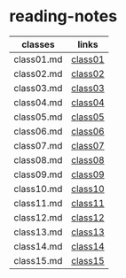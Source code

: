 # reading-notes

classes | links
------------ | -------------
class01.md | [class01](https://yaseenfsharid.github.io/reading-notes/class01)
class02.md | [class02](https://yaseenfsharid.github.io/reading-notes/class02)
class03.md | [class03](https://yaseenfsharid.github.io/reading-notes/class03)
class04.md | [class04](https://yaseenfsharid.github.io/reading-notes/class04)
class05.md | [class05](https://yaseenfsharid.github.io/reading-notes/class05)
class06.md | [class06](https://yaseenfsharid.github.io/reading-notes/class06)
class07.md | [class07](https://yaseenfsharid.github.io/reading-notes/class07)
class08.md | [class08](https://yaseenfsharid.github.io/reading-notes/class09)
class09.md | [class09](https://yaseenfsharid.github.io/reading-notes/class09)
class10.md | [class10](https://yaseenfsharid.github.io/reading-notes/class10)
class11.md | [class11]()
class12.md | [class12]()
class13.md | [class13]()
class14.md | [class14]()
class15.md | [class15]()
